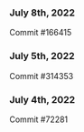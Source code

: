 ### July 8th, 2022

Commit #166415

### July 5th, 2022

Commit #314353


### July 4th, 2022

Commit #72281
